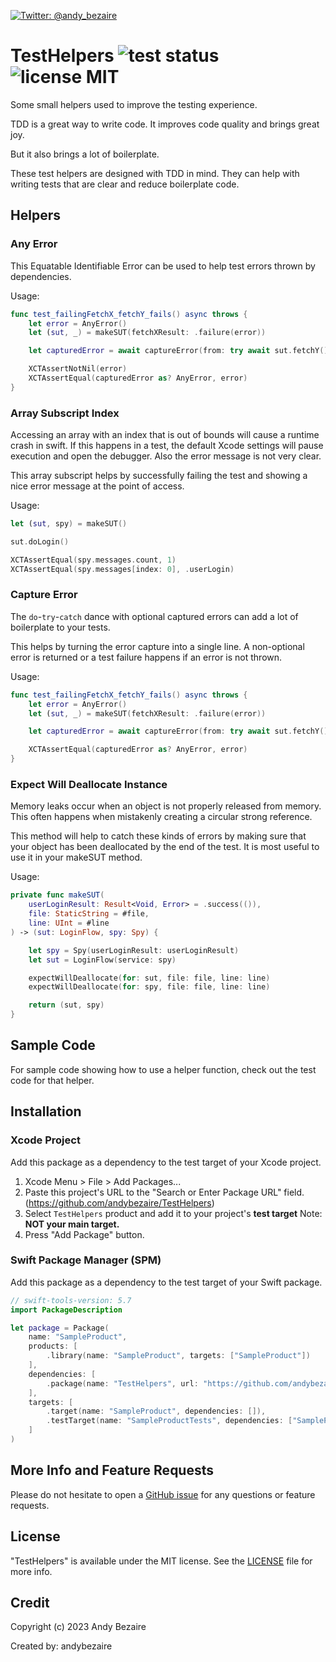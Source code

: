  <p> <a href="https://twitter.com/andy_bezaire"> <img src="https://img.shields.io/twitter/url?url=http%3A%2F%2Fgithub.com%2Fandybezaire%2FTestHelpers=" alt="Twitter: @andy_bezaire" /> </a> </p>

# TestHelpers ![test status](https://github.com/andybezaire/TestHelpers/actions/workflows/swift.yml/badge.svg) ![license MIT](https://img.shields.io/github/license/andybezaire/TestHelpers)
Some small helpers used to improve the testing experience.

TDD is a great way to write code. It improves code quality and brings great joy.

But it also brings a lot of boilerplate. 

These test helpers are designed with TDD in mind. 
They can help with writing tests that are clear and reduce boilerplate code.


## Helpers

### Any Error

This Equatable Identifiable Error can be used to help test errors thrown by dependencies.

Usage:

```swift
func test_failingFetchX_fetchY_fails() async throws {
    let error = AnyError()
    let (sut, _) = makeSUT(fetchXResult: .failure(error))

    let capturedError = await captureError(from: try await sut.fetchY())

    XCTAssertNotNil(error)
    XCTAssertEqual(capturedError as? AnyError, error)
}
```

### Array Subscript Index

Accessing an array with an index that is out of bounds will cause a runtime crash in swift. 
If this happens in a test, the default Xcode settings will pause execution and open the debugger. 
Also the error message is not very clear.

This array subscript helps by successfully failing the test and showing a nice error message at the point of access.

Usage:

```swift
let (sut, spy) = makeSUT()

sut.doLogin()

XCTAssertEqual(spy.messages.count, 1)
XCTAssertEqual(spy.messages[index: 0], .userLogin)
```

### Capture Error

The `do`-`try`-`catch` dance with optional captured errors can add a lot of boilerplate to your tests. 

This helps by turning the error capture into a single line. A non-optional error is returned 
or a test failure happens if an error is not thrown.

Usage:
 
```swift
func test_failingFetchX_fetchY_fails() async throws {
    let error = AnyError()
    let (sut, _) = makeSUT(fetchXResult: .failure(error))

    let capturedError = await captureError(from: try await sut.fetchY())

    XCTAssertEqual(capturedError as? AnyError, error)
}
```

### Expect Will Deallocate Instance

Memory leaks occur when an object is not properly released from memory. 
This often happens when mistakenly creating a circular strong reference.

This method will help to catch these kinds of errors by making sure 
that your object has been deallocated by the end of the test. 
It is most useful to use it in your makeSUT method.

Usage:

```swift
private func makeSUT(
    userLoginResult: Result<Void, Error> = .success(()),
    file: StaticString = #file,
    line: UInt = #line
) -> (sut: LoginFlow, spy: Spy) {

    let spy = Spy(userLoginResult: userLoginResult)
    let sut = LoginFlow(service: spy)

    expectWillDeallocate(for: sut, file: file, line: line)
    expectWillDeallocate(for: spy, file: file, line: line)

    return (sut, spy)
}
```


## Sample Code

For sample code showing how to use a helper function, check out the test code for that helper. 


## Installation

### Xcode Project
 
Add this package as a dependency to the test target of your Xcode project.

1. Xcode Menu > File > Add Packages...
1. Paste this project's URL to the "Search or Enter Package URL" field. (https://github.com/andybezaire/TestHelpers)
1. Select `TestHelpers` product and add it to your project's **test target** Note: **NOT your main target.**
1. Press "Add Package" button.

### Swift Package Manager (SPM)

Add this package as a dependency to the test target of your Swift package. 

```swift
// swift-tools-version: 5.7
import PackageDescription

let package = Package(
    name: "SampleProduct",
    products: [
        .library(name: "SampleProduct", targets: ["SampleProduct"])
    ],
    dependencies: [
        .package(name: "TestHelpers", url: "https://github.com/andybezaire/TestHelpers.git", from: "1.0.0")
    ],
    targets: [
        .target(name: "SampleProduct", dependencies: []),
        .testTarget(name: "SampleProductTests", dependencies: ["SampleProduct", "TestHelpers"])
    ]
)
```


## More Info and Feature Requests

Please do not hesitate to open a [GitHub issue](https://github.com/andybezaire/TestHelpers/issues) 
for any questions or feature requests.  


## License

"TestHelpers" is available under the MIT license. 
See the [LICENSE](https://github.com/andybezaire/TestHelpers/blob/main/LICENSE) file for more info.


## Credit

Copyright (c) 2023 Andy Bezaire

Created by: andybezaire
